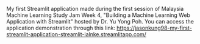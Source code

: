 My first Streamlit application made during the first session of Malaysia Machine Learning Study Jam Week 4, "Building a Machine Learning Web Application with Streamlit" hosted by Dr. Yu Yong Poh. You can access the application demonstration through this link: https://jasonkung98-my-first-streamlit-application-streamlit-ialnke.streamlitapp.com/
